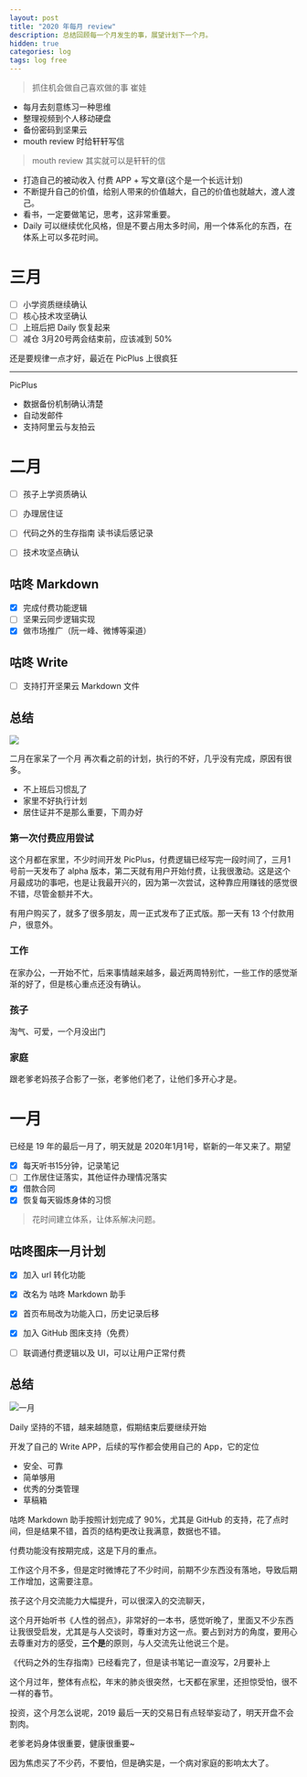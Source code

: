 ```yaml
---
layout: post
title: "2020 年每月 review"
description: 总结回顾每一个月发生的事，展望计划下一个月。
hidden: true
categories: log
tags: log free
---
```


> 抓住机会做自己喜欢做的事  崔娃


* 每月去刻意练习一种思维
* 整理视频到个人移动硬盘
* 备份密码到坚果云
* mouth review 时给轩轩写信

> mouth review 其实就可以是轩轩的信


* 打造自己的被动收入 付费 APP + 写文章(这个是一个长远计划)
* 不断提升自己的价值，给别人带来的价值越大，自己的价值也就越大，渡人渡己。
* 看书，一定要做笔记，思考，这非常重要。
* Daily 可以继续优化风格，但是不要占用太多时间，用一个体系化的东西，在体系上可以多花时间。

# 三月
- [ ] 小学资质继续确认 
- [ ] 核心技术攻坚确认
- [ ] 上班后把 Daily 恢复起来
- [ ] 减仓 3月20号两会结束前，应该减到 50% 

还是要规律一点才好，最近在 PicPlus 上很疯狂

---
PicPlus
- 数据备份机制确认清楚
- 自动发邮件
- 支持阿里云与友拍云

# 二月

- [ ] 孩子上学资质确认 
- [ ] 办理居住证
- [ ] 代码之外的生存指南 读书读后感记录
- [ ] 技术攻坚点确认


## 咕咚 Markdown
- [x] 完成付费功能逻辑
- [ ] 坚果云同步逻辑实现
- [x] 做市场推广（阮一峰、微博等渠道）

## 咕咚 Write

- [ ]  支持打开坚果云 Markdown 文件



## 总结
![](https://gitee.com/maoruibin/assert/raw/master/pic/2020/temp)

二月在家呆了一个月
再次看之前的计划，执行的不好，几乎没有完成，原因有很多。
- 不上班后习惯乱了
- 家里不好执行计划
- 居住证并不是那么重要，下周办好

### 第一次付费应用尝试
这个月都在家里，不少时间开发 PicPlus，付费逻辑已经写完一段时间了，三月1号前一天发布了 alpha 版本，第二天就有用户开始付费，让我很激动。这是这个月最成功的事吧，也是让我最开兴的，因为第一次尝试，这种靠应用赚钱的感觉很不错，尽管金额并不大。

有用户购买了，就多了很多朋友，周一正式发布了正式版。那一天有 13 个付款用户，很意外。

### 工作
在家办公，一开始不忙，后来事情越来越多，最近两周特别忙，一些工作的感觉渐渐的好了，但是核心重点还没有确认。

### 孩子
淘气、可爱，一个月没出门

### 家庭
跟老爹老妈孩子合影了一张，老爹他们老了，让他们多开心才是。




# 一月

已经是 19 年的最后一月了，明天就是 2020年1月1号，崭新的一年又来了。期望

- [x] 每天听书15分钟，记录笔记
- [ ] 工作居住证落实，其他证件办理情况落实
- [x] 借款合同
- [x] 恢复每天锻炼身体的习惯

> 花时间建立体系，让体系解决问题。

## 咕咚图床一月计划

- [x] 加入 url 转化功能
- [x] 改名为 咕咚 Markdown 助手
- [x] 首页布局改为功能入口，历史记录后移
- [x] 加入 GitHub 图床支持（免费）
- [ ] 联调通付费逻辑以及 UI，可以让用户正常付费



## 总结

![一月](https://cdn.jsdelivr.net/gh/maoruibin/assets/pic/2020/20200202_232046-COLLAGE.jpg)

Daily 坚持的不错，越来越随意，假期结束后要继续开始

开发了自己的 Write APP，后续的写作都会使用自己的 App，它的定位

* 安全、可靠
* 简单够用
* 优秀的分类管理
* 草稿箱

咕咚 Markdown 助手按照计划完成了 90%，尤其是 GitHub 的支持，花了点时间，但是结果不错，首页的结构更改让我满意，数据也不错。

付费功能没有按期完成，这是下月的重点。

工作这个月不多，但是定时微博花了不少时间，前期不少东西没有落地，导致后期工作增加，这需要注意。

孩子这个月交流能力大幅提升，可以很深入的交流聊天，

这个月开始听书《人性的弱点》，非常好的一本书，感觉听晚了，里面又不少东西让我很受启发，尤其是与人交谈时，尊重对方这一点。要占到对方的角度，要用心去尊重对方的感受，**三个是**的原则，与人交流先让他说三个是。

《代码之外的生存指南》已经看完了，但是读书笔记一直没写，2月要补上

这个月过年，整体有点松，年末的肺炎很突然，七天都在家里，还担惊受怕，很不一样的春节。

投资，这个月怎么说呢，2019 最后一天的交易日有点轻举妄动了，明天开盘不会割肉。

老爹老妈身体很重要，健康很重要~

因为焦虑买了不少药，不要怕，但是确实是，一个病对家庭的影响太大了。